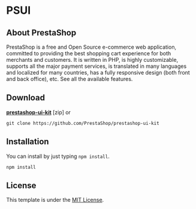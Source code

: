 PSUI
=================

About PrestaShop
-------

PrestaShop is a free and Open Source e-commerce web application, committed to providing the best shopping cart experience for both merchants and customers. It is written in PHP, is highly customizable, supports all the major payment services, is translated in many languages and localized for many countries, has a fully responsive design (both front and back office), etc. See all the available features.

Download
--------
**[prestashop-ui-kit](https://github.com/PrestaShop/prestashop-ui-kit)** [zip] or

```
git clone https://github.com/PrestaShop/prestashop-ui-kit
```

Installation
------------
You can install by just typing `npm install`.

```
npm install
```


License
-------
This template is under the [MIT License]().

